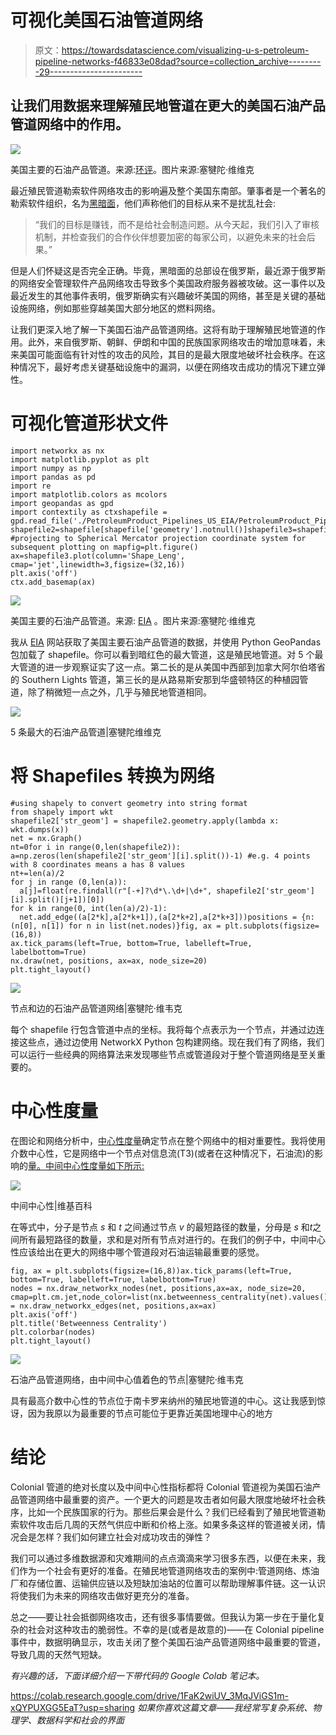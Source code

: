 # 可视化美国石油管道网络

> 原文：<https://towardsdatascience.com/visualizing-u-s-petroleum-pipeline-networks-f46833e08dad?source=collection_archive---------29----------------------->

## 让我们用数据来理解殖民地管道在更大的美国石油产品管道网络中的作用。

![](img/c26c6e2b2482fdfb4ba51087f08ddcb1.png)

美国主要的石油产品管道。来源:[环评](https://www.eia.gov/maps/layer_info-m.php)。图片来源:塞犍陀·维维克

最近殖民管道勒索软件网络攻击的影响遍及整个美国东南部。肇事者是一个著名的勒索软件组织，名为[黑暗面](https://krebsonsecurity.com/2021/05/a-closer-look-at-the-darkside-ransomware-gang/)，他们声称他们的目标从来不是扰乱社会:

> “我们的目标是赚钱，而不是给社会制造问题。从今天起，我们引入了审核机制，并检查我们的合作伙伴想要加密的每家公司，以避免未来的社会后果。”

但是人们怀疑这是否完全正确。毕竟，黑暗面的总部设在俄罗斯，最近源于俄罗斯的网络安全管理软件产品网络攻击导致多个美国政府服务器被攻破。这一事件以及最近发生的其他事件表明，俄罗斯确实有兴趣破坏美国的网络，甚至是关键的基础设施网络，例如那些穿越美国大部分地区的燃料网络。

让我们更深入地了解一下美国石油产品管道网络。这将有助于理解殖民地管道的作用。此外，来自俄罗斯、朝鲜、伊朗和中国的民族国家网络攻击的增加意味着，未来美国可能面临有针对性的攻击的风险，其目的是最大限度地破坏社会秩序。在这种情况下，最好考虑关键基础设施中的漏洞，以便在网络攻击成功的情况下建立弹性。

# 可视化管道形状文件

```
import networkx as nx
import matplotlib.pyplot as plt
import numpy as np
import pandas as pd
import re
import matplotlib.colors as mcolors
import geopandas as gpd
import contextily as ctxshapefile = gpd.read_file('./PetroleumProduct_Pipelines_US_EIA/PetroleumProduct_Pipelines_US_202001.shp')
shapefile2=shapefile[shapefile['geometry'].notnull()]shapefile3=shapefile2.to_crs(epsg=3857).sample(frac=1) #projecting to Spherical Mercator projection coordinate system for subsequent plotting on mapfig=plt.figure()
ax=shapefile3.plot(column='Shape_Leng', cmap='jet',linewidth=3,figsize=(32,16))
plt.axis('off')
ctx.add_basemap(ax)
```

![](img/164dc9b66ea5a65d7a10d23857861f5f.png)

美国主要的石油产品管道。来源: [EIA](https://www.eia.gov/maps/layer_info-m.php) 。图片来源:塞犍陀·维维克

我从 [EIA](https://www.eia.gov/maps/layer_info-m.php) 网站获取了美国主要石油产品管道的数据，并使用 Python GeoPandas 包加载了 shapefile。你可以看到暗红色的最大管道，这是殖民地管道。对 5 个最大管道的进一步观察证实了这一点。第二长的是从美国中西部到加拿大阿尔伯塔省的 Southern Lights 管道，第三长的是从路易斯安那到华盛顿特区的种植园管道，除了稍微短一点之外，几乎与殖民地管道相同。

![](img/f0d5df639f590db10193925bf61c42b1.png)

5 条最大的石油产品管道|塞犍陀维维克

# 将 Shapefiles 转换为网络

```
#using shapely to convert geometry into string format
from shapely import wkt
shapefile2['str_geom'] = shapefile2.geometry.apply(lambda x: wkt.dumps(x))
net = nx.Graph()
nt=0for i in range(0,len(shapefile2)):
a=np.zeros(len(shapefile2['str_geom'][i].split())-1) #e.g. 4 points with 8 coordinates means a has 8 values
nt+=len(a)/2
for j in range (0,len(a)):
  a[j]=float(re.findall(r"[-+]?\d*\.\d+|\d+", shapefile2['str_geom'][i].split()[j+1])[0])
for k in range(0, int(len(a)/2)-1):
  net.add_edge((a[2*k],a[2*k+1]),(a[2*k+2],a[2*k+3]))positions = {n: (n[0], n[1]) for n in list(net.nodes)}fig, ax = plt.subplots(figsize=(16,8))
ax.tick_params(left=True, bottom=True, labelleft=True, labelbottom=True)
nx.draw(net, positions, ax=ax, node_size=20)
plt.tight_layout()
```

![](img/4fdbd37558a03ee8836f564fbd5deeb1.png)

节点和边的石油产品管道网络|塞犍陀·维韦克

每个 shapefile 行包含管道中点的坐标。我将每个点表示为一个节点，并通过边连接这些点，通过边使用 NetworkX Python 包构建网络。现在我们有了网络，我们可以运行一些经典的网络算法来发现哪些节点或管道段对于整个管道网络是至关重要的。

# 中心性度量

在图论和网络分析中，[中心性度量](https://en.wikipedia.org/wiki/Centrality)确定节点在整个网络中的相对重要性。我将使用介数中心性，它是网络中一个节点对信息流(T3)(或者在这种情况下，石油流)的影响的[量。中间中心性度量如下所示:](https://neo4j.com/docs/graph-algorithms/current/labs-algorithms/betweenness-centrality/#:~:text=Betweenness%20centrality%20is%20a%20way,of%20a%20graph%20to%20another.)

![](img/1d5b23e26b76cca24503dbef6dfe5943.png)

中间中心性|维基百科

在等式中，分子是节点 *s* 和 *t* 之间通过节点 *v* 的最短路径的数量，分母是 *s* 和*t*之间所有最短路径的数量，求和是对所有节点对进行的。在我们的例子中，中间中心性应该给出在更大的网络中哪个管道段对石油运输最重要的感觉。

```
fig, ax = plt.subplots(figsize=(16,8))ax.tick_params(left=True, bottom=True, labelleft=True, labelbottom=True)
nodes = nx.draw_networkx_nodes(net, positions,ax=ax, node_size=20, cmap=plt.cm.jet,node_color=list(nx.betweenness_centrality(net).values()),nodelist=nx.betweenness_centrality(net).keys())edges = nx.draw_networkx_edges(net, positions,ax=ax)
plt.axis('off')
plt.title('Betweenness Centrality')
plt.colorbar(nodes)
plt.tight_layout()
```

![](img/6d23a67fcbddb5aaa398df25150fba27.png)

石油产品管道网络，由中间中心值着色的节点|塞犍陀·维韦克

具有最高介数中心性的节点位于南卡罗来纳州的殖民地管道的中心。这让我感到惊讶，因为我原以为最重要的节点可能位于更靠近美国地理中心的地方

# 结论

Colonial 管道的绝对长度以及中间中心性指标都将 Colonial 管道视为美国石油产品管道网络中最重要的资产。一个更大的问题是攻击者如何最大限度地破坏社会秩序，比如一个民族国家的行为。那些后果会是什么？我们已经看到了殖民地管道勒索软件攻击后几周的天然气供应中断和价格上涨。如果多条这样的管道被关闭，情况会是怎样？我们如何建立社会对成功攻击的弹性？

我们可以通过多维数据源和灾难期间的点点滴滴来学习很多东西，以便在未来，我们作为一个社会有更好的准备。在殖民地管道网络攻击的案例中:管道网络、炼油厂和存储位置、运输供应链以及短缺加油站的位置可以帮助理解事件链。这一认识将使我们为未来的网络攻击做好更充分的准备。

总之——要让社会抵御网络攻击，还有很多事情要做。但我认为第一步在于量化复杂的社会对这种攻击的脆弱性。不幸的是(或者是故意的)——在 Colonial pipeline 事件中，数据明确显示，攻击关闭了整个美国石油产品管道网络中最重要的管道，导致几周的天然气短缺。

*有兴趣的话，下面详细介绍一下带代码的 Google Colab 笔记本。*

<https://colab.research.google.com/drive/1FaK2wiUV_3MqJViGS1m-xQYPUXGG5EaT?usp=sharing>  *如果你喜欢这篇文章——我经常写复杂系统、物理学、数据科学和社会的界面*